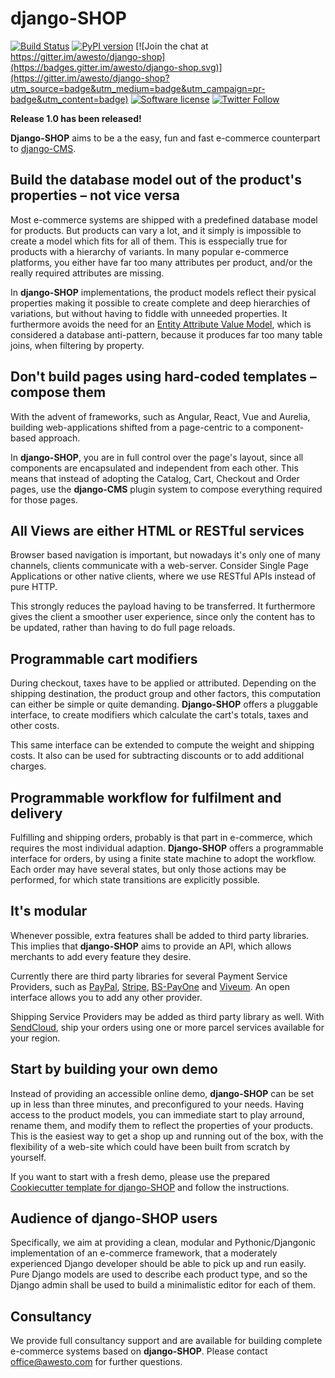 # django-SHOP

[![Build Status](https://travis-ci.org/awesto/django-shop.svg?branch=master)](https://travis-ci.org/awesto/django-shop?branch=master)
[![PyPI version](https://img.shields.io/pypi/v/django-shop.svg)](https://pypi.python.org/pypi/django-shop)
[![Join the chat at https://gitter.im/awesto/django-shop](https://badges.gitter.im/awesto/django-shop.svg)](https://gitter.im/awesto/django-shop?utm_source=badge&utm_medium=badge&utm_campaign=pr-badge&utm_content=badge)
[![Software license](https://img.shields.io/pypi/l/django-shop.svg)](https://pypi.python.org/pypi/django-shop)
[![Twitter Follow](https://img.shields.io/twitter/follow/djangoSHOP.svg?style=social&label=djangoSHOP)](https://twitter.com/djangoSHOP)


**Release 1.0 has been released!**

**Django-SHOP** aims to be a the easy, fun and fast e-commerce counterpart to
[django-CMS](https://www.django-cms.org/).


## Build the database model out of the product's properties – not vice versa

Most e-commerce systems are shipped with a predefined database model for products. But products can
vary a lot, and it simply is impossible to create a model which fits for all of them. This is
esspecially true for products with a hierarchy of variants. In many popular e-commerce platforms,
you either have far too many attributes per product, and/or the really required attributes are
missing.

In **django-SHOP** implementations, the product models reflect their pysical properties making it
possible to create complete and deep hierarchies of variations, but without having to fiddle with
unneeded properties. It furthermore avoids the need for an
[Entity Attribute Value Model](https://en.wikipedia.org/wiki/Entity–attribute–value_model), which
is considered a database anti-pattern, because it produces far too many table joins, when filtering
by property.


## Don't build pages using hard-coded templates – compose them

With the advent of frameworks, such as Angular, React, Vue and Aurelia, building web-applications
shifted from a page-centric to a component-based approach.

In **django-SHOP**, you are in full control over the page's layout, since all components are
encapsulated and independent from each other. This means that instead of adopting the Catalog, Cart,
Checkout and Order pages, use the **django-CMS** plugin system to compose everything required for
those pages.


## All Views are either HTML or RESTful services

Browser based navigation is important, but nowadays it's only one of many channels, clients
communicate with a web-server. Consider Single Page Applications or other native clients, where we
use RESTful APIs instead of pure HTTP.

This strongly reduces the payload having to be transferred. It furthermore gives the client a
smoother user experience, since only the content has to be updated, rather than having to do full
page reloads.


## Programmable cart modifiers

During checkout, taxes have to be applied or attributed. Depending on the shipping destination, the
product group and other factors, this computation can either be simple or quite demanding.
**Django-SHOP** offers a pluggable interface, to create modifiers which calculate the cart's totals,
taxes and other costs.

This same interface can be extended to compute the weight and shipping costs. It also can be used
for subtracting discounts or to add additional charges. 


## Programmable workflow for fulfilment and delivery

Fulfilling and shipping orders, probably is that part in e-commerce, which requires the most
individual adaption. **Django-SHOP** offers a programmable interface for orders, by using a finite
state machine to adopt the workflow. Each order may have several states, but only those actions
may be performed, for which state transitions are explicitly possible.


## It's modular

Whenever possible, extra features shall be added to third party libraries. This implies that
**django-SHOP** aims to provide an API, which allows merchants to add every feature they desire.

Currently there are third party libraries for several Payment Service Providers, such as
[PayPal](https://developer.paypal.com/docs/api/overview/), [Stripe](https://stripe.com/docs/api),
[BS-PayOne](https://www.bspayone.com/DE/en) and [Viveum](https://www.viveum.com/?lang=en).
An open interface allows you to add any other provider.

Shipping Service Providers may be added as third party library as well. With
[SendCloud](https://docs.sendcloud.sc/), ship your orders using one or more parcel services
available for your region.


## Start by building your own demo

Instead of providing an accessible online demo, **django-SHOP** can be set up in less than three
minutes, and preconfigured to your needs. Having access to the product models, you can immediate
start to play arround, rename them, and modify them to reflect the properties of your products.
This is the easiest way to get a shop up and running out of the box, with the flexibility of a
web-site which could have been built from scratch by yourself.

If you want to start with a fresh demo, please use the prepared
[Cookiecutter template for django-SHOP](https://github.com/awesto/cookiecutter-django-shop)
and follow the instructions. 


## Audience of django-SHOP users

Specifically, we aim at providing a clean, modular and Pythonic/Djangonic implementation of an
e-commerce framework, that a moderately experienced Django developer should be able to pick up
and run easily. Pure Django models are used to describe each product type, and so the Django admin
shall be used to build a minimalistic editor for each of them.


## Consultancy

We provide full consultancy support and are available for building complete e-commerce systems based
on **django-SHOP**. Please contact office@awesto.com for further questions.
